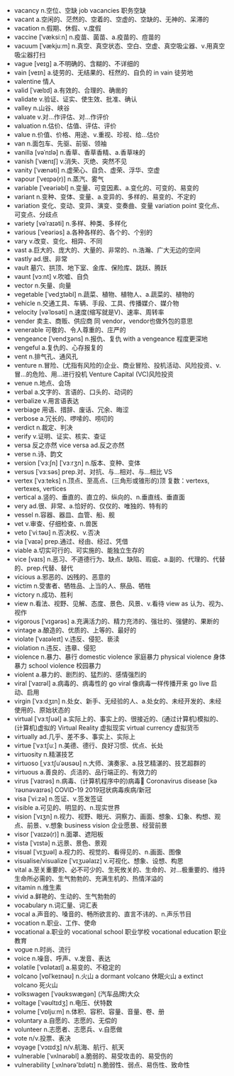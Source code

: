 - vacancy n.空位、空缺  job vacancies 职务空缺
- vacant a.空闲的、茫然的、空着的、空虚的、空缺的、无神的、呆滞的
- vacation n.假期、休假、v.度假
- vaccine [ˈvæksiːn] n.疫苗、菌苗、a.疫苗的、痘苗的
- vacuum [ˈvækjuːm] n.真空、真空状态、空白、空虚、真空吸尘器、v.用真空吸尘器打扫
- vague [veɪɡ] a.不明确的、含糊的、不详细的
- vain [veɪn] a.徒劳的、无结果的、枉然的、自负的  in vain 徒劳地
- valentine 情人
- valid [ˈvælɪd] a.有效的、合理的、确凿的    
- validate v.验证、证实、使生效、批准、确认
- valley n.山谷、峡谷
- valuate v.对...作评估、对...作评价
- valuation n.估价、估值、评估、评价
- value n.价值、价格、用途、v.重视、珍视、给...估价
- van n.面包车、先驱、前驱、领袖
- vanilla [vəˈnɪlə] n.香草、香草香精、a.香草味的
- vanish [ˈvænɪʃ] v.消失、灭绝、突然不见
- vanity [ˈvænəti] n.虚荣心、自负、虚荣、浮华、空虚
- vapour [ˈveɪpə(r)] n.蒸汽、雾气
- variable [ˈveəriəbl] n.变量、可变因素、a.变化的、可变的、易变的
- variant n.变种、变体、变量、a.变异的、多样的、易变的、不定的
- variation 变化、变动、变异、演变、变奏曲、变量  variation point 变化点、可变点、分歧点
- variety [vəˈraɪəti] n.多样、种类、多样化
- various [ˈveəriəs] a.各种各样的、各个的、个别的
- vary v.改变、变化、相异、不同
- vast a.巨大的、庞大的、大量的、非常的、n.浩瀚、广大无边的空间
- vastly ad.很、非常
- vault 墓穴、拱顶、地下室、金库、保险库、跳跃、腾跃
- vaunt [vɔːnt] v.吹嘘、自负
- vector n.矢量、向量
- vegetable [ˈvedʒtəbl] n.蔬菜、植物、植物人、a.蔬菜的、植物的
- vehicle n.交通工具、车辆、手段、工具、传播媒介、媒介物
- velocity [vəˈlɒsəti] n.速度(缩写就是V)、速率、周转率
- vender 卖主、商贩、供应商 同 vendor，vendor也做外包的意思
- venerable 可敬的、令人尊重的、庄严的
- vengeance [ˈvendʒəns] n.报仇、复仇  with a vengeance 程度更深地
- vengeful a.复仇的、心存报复的
- vent n.排气孔、通风孔
- venture n.冒险、(尤指有风险的)企业、商业冒险、投机活动、风险投资、v.冒...的危险、用...进行投机  Venture Capital (VC)风险投资
- venue n.地点、会场
- verbal a.文字的、言语的、口头的、动词的
- verbalize v.用言语表达
- verbiage 用语、措辞、废话、冗余、晦涩
- verbose a.冗长的、啰嗦的、唠叨的
- verdict n.裁定、判决
- verify v.证明、证实、核实、查证
- versa 反之亦然  vice versa ad.反之亦然
- verse n.诗、韵文
- version [ˈvɜːʃn] [ˈvɜːrʒn] n.版本、变种、变体
- versus [ˈvɜːsəs] prep.对、对抗、与...相对、与...相比  VS
- vertex [ˈvɜːteks] n.顶点、至高点、(三角形或锥形的)顶 复数：vertexs, vertexes, vertices
- vertical a.竖的、垂直的、直立的、纵向的、n.垂直线、垂直面
- very ad.很、非常、a.恰好的、仅仅的、唯独的、特有的
- vessel n.容器、器皿、血管、船、舰
- vet v.审查、仔细检查、n.兽医
- veto [ˈviːtəʊ] n.否决权、v.否决
- via [ˈvaɪə] prep.通过、经由、经过、凭借
- viable a.切实可行的、可实施的、能独立生存的
- vice [vaɪs] n.恶习、不道德行为、缺点、缺陷、瑕疵、a.副的、代理的、代替的、prep.代替、替代
- vicious a.邪恶的、凶残的、恶意的
- victim n.受害者、牺牲品、上当的人、祭品、牺牲
- victory n.成功、胜利
- view n.看法、视野、见解、态度、景色、风景、v.看待 view as 认为、视为、视作
- vigorous [ˈvɪɡərəs] a.充满活力的、精力充沛的、强壮的、强健的、果断的
- vintage a.酿造的、优质的、上等的、最好的
- violate [ˈvaɪəleɪt] v.违反、侵犯、亵渎
- violation n.违反、违章、侵犯
- violence n.暴力、暴行  domestic violence 家庭暴力  physical violence 身体暴力  school violence 校园暴力
- violent a.暴力的、剧烈的、猛烈的、感情强烈的
- viral [ˈvaɪrəl] a.病毒的、病毒性的  go viral 像病毒一样传播开来  go live 启动、启用
- virgin [ˈvɜːdʒɪn] n.处女、新手、无经验的人、a.处女的、未经开发的、未经使用的、原始状态的
- virtual [ˈvɜːtʃuəl] a.实际上的、事实上的、很接近的、(通过计算机)模拟的、(计算机)虚拟的  Virtual Reality 虚拟现实  virtual currency 虚拟货币
- virtually ad.几乎、差不多、事实上、实际上
- virtue [ˈvɜːtʃuː] n.美德、德行、良好习惯、优点、长处
- virtuosity n.精湛技艺
- virtuoso [ˌvɜːtʃuˈəʊsəʊ] n.大师、演奏家、a.技艺精湛的、技艺超群的
- virtuous a.善良的、贞洁的、品行端正的、有效力的
- virus [ˈvaɪrəs] n.病毒、(计算机程序中的)病毒🦠  Coronavirus disease [kəˈrəʊnəvaɪrəs] COVID-19 2019冠状病毒疾病/新冠
- visa [ˈviːzə] n.签证、v.签发签证
- visible a.可见的、明显的、n.现实世界
- vision [ˈvɪʒn] n.视力、视野、眼光、洞察力、画面、想象、幻象、构想、观点、前景、v.想象  business vision 企业愿景、经营前景
- visor [ˈvaɪzə(r)] n.面罩、遮阳板
- vista [ˈvɪstə] n.远景、景色、景观
- visual [ˈvɪʒuəl] a.视力的、视觉的、看得见的、n.画面、图像
- visualise/visualize [ˈvɪʒuəlaɪz] v.可视化、想象、设想、构思
- vital a.至关重要的、必不可少的、生死攸关的、生命的、对…极重要的、维持生命所必需的、生气勃勃的、充满生机的、热情洋溢的
- vitamin n.维生素
- vivid a.鲜艳的、生动的、生气勃勃的
- vocabulary n.词汇量、词汇表
- vocal a.声音的、嗓音的、畅所欲言的、直言不讳的、n.声乐节目
- vocation n.职业、工作、使命
- vocational a.职业的  vocational school 职业学校  vocational education 职业教育
- vogue n.时尚、流行
- voice n.噪音、呼声、v.发音、表达
- volatile [ˈvɒlətaɪl] a.易变的、不稳定的
- volcano [vɒlˈkeɪnəʊ] n.火山  a dormant volcano 休眠火山  a extinct volcano 死火山
- volkswagen [ˈvəʊkswægən] (汽车品牌)大众
- voltage [ˈvəʊltɪdʒ] n.电压、伏特数
- volume [ˈvɒljuːm] n.体积、容积、容量、音量、卷、册
- voluntary a.自愿的、志愿的、无偿的
- volunteer n.志愿者、志愿兵、v.自愿做
- vote n/v.投票、表决
- voyage [ˈvɔɪɪdʒ] n/v.航海、航行、航天
- vulnerable [ˈvʌlnərəbl] a.脆弱的、易受攻击的、易受伤的
- vulnerability [ˌvʌlnərə'bɪlətɪ] n.脆弱性、弱点、易伤性、致命性